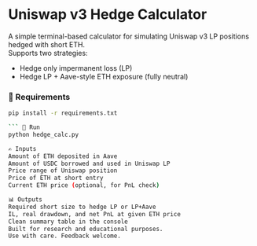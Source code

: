 # Uniswap v3 Hedge Calculator

A simple terminal-based calculator for simulating Uniswap v3 LP positions hedged with short ETH.  
Supports two strategies:
- Hedge only impermanent loss (LP)
- Hedge LP + Aave-style ETH exposure (fully neutral)

### 🔧 Requirements

```bash
pip install -r requirements.txt

``` 🚀 Run
python hedge_calc.py

✍️ Inputs
Amount of ETH deposited in Aave
Amount of USDC borrowed and used in Uniswap LP
Price range of Uniswap position
Price of ETH at short entry
Current ETH price (optional, for PnL check)

📊 Outputs
Required short size to hedge LP or LP+Aave
IL, real drawdown, and net PnL at given ETH price
Clean summary table in the console
Built for research and educational purposes.
Use with care. Feedback welcome.
